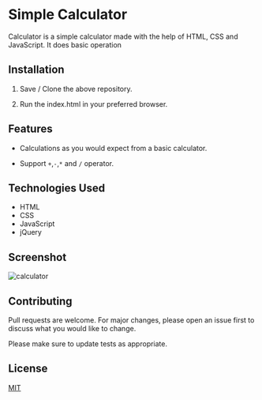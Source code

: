 # Simple Calculator

Calculator is a simple calculator made with the help of HTML, CSS and JavaScript.
It does basic operation 


## Installation

1) Save / Clone the above repository.

2) Run the index.html in your preferred browser.


## Features

* Calculations as you would expect from a basic calculator.

* Support `+`,`-`,`*` and `/` operator.

## Technologies Used

* HTML
* CSS 
* JavaScript
* jQuery

## Screenshot

![calculator](https://github.com/shradhaagarwal01/Calculator/blob/master/calculator/calculator.PNG?raw=true "Simple Calculator")

## Contributing

Pull requests are welcome. For major changes, please open an issue first to discuss what you would like to change.

Please make sure to update tests as appropriate.

## License
[MIT](https://github.com/shradhaagarwal01/Calculator/blob/master/LICENSE)
